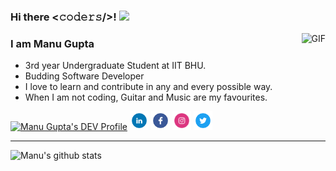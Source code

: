 ### Hi there <𝚌𝚘𝚍𝚎𝚛𝚜/>! <img src="https://github.com/TheDudeThatCode/TheDudeThatCode/blob/master/Assets/Hi.gif" width="29px">
<!--<img src="https://github.com/ManuGupta9780/ManuGupta9780/blob/master/Vanilla-1s-286px.gif" width="500px">-->
<img align="right" alt="GIF" src="https://github.com/TheDudeThatCode/TheDudeThatCode/blob/master/Assets/Developer.gif" />

### I am Manu Gupta
- 3rd year Undergraduate Student at IIT BHU. 
- Budding Software Developer
- I love to learn and contribute in any and every possible way.
- When I am not coding, Guitar and Music are my favourites.

<a href="https://dev.to/manugupta9780"><img src="https://d2fltix0v2e0sb.cloudfront.net/dev-badge.svg" alt="Manu Gupta's DEV Profile" height="30" width="30"></a>
<a href="https://www.linkedin.com/in/manugupta9780/"><img src="https://github.com/aritraroy/social-icons/blob/master/linkedin-icon.png?raw=true" height="30" width="30"></a>
<a href="https://www.facebook.com/profile.php?id=100009274376415"><img src="https://github.com/aritraroy/social-icons/blob/master/facebook-icon.png?raw=true" height="30" width="30"></a>
<a href="https://www.instagram.com/_i_am_manugupta/"><img src="https://github.com/aritraroy/social-icons/blob/master/instagram-icon.png?raw=true" height="30" width="30"></a>
<a href="https://twitter.com/Manu78426630"><img src="https://github.com/aritraroy/social-icons/blob/master/twitter-icon.png?raw=true" height="30" width="30"></a>

-----------------------------------------------------------------------------------------------------------------------------------------------------------------------------------

![Manu's github stats](https://github-readme-stats.vercel.app/api?username=ManuGupta9780&show_icons=true&theme=radical)

<!--
**ManuGupta9780/ManuGupta9780** is a ✨ _special_ ✨ repository because its `README.md` (this file) appears on your GitHub profile.

Here are some ideas to get you started:

- 🔭 I’m currently working on ...
- 🌱 I’m currently learning ...
- 👯 I’m looking to collaborate on ...
- 🤔 I’m looking for help with ...
- 💬 Ask me about ...
- 📫 How to reach me: ...
- 😄 Pronouns: ...
- ⚡ Fun fact: ...
-->
